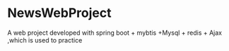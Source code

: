 # NewsWebProject
A web project developed with spring boot + mybtis +Mysql + redis + Ajax ,which is used to practice
